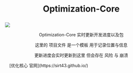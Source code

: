 # <p align="center">Optimization-Core</p>

![](https://github.com/SIRT43/SIRT43.github.io/releases/download/logo/logo.png)

<p align="center">Optimization-Core 实时更新开发进度以及包</p>  
<p align="center">这里的 项目文件 是一个模板 用于记录位置与信息</p>  
<p align="center">更新进度会实时更新到这里 但会存在 风险 与 崩溃</p>  
⠀  
[优化核心 官网](https://sirt43.github.io/)
